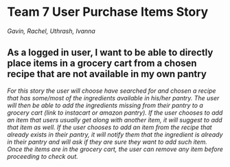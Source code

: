 # Team 7 User Purchase Items Story
*Gavin, Rachel, Uthrash, Ivanna*

## As a logged in user, I want to be able to directly place items in a grocery cart from a chosen recipe that are not available in my own pantry

*For this story the user will choose have searched for and chosen a recipe that has some/most of the ingredients available in his/her pantry. The user will then be able to add the ingredients missing from their pantry to a grocery cart (link to instacart or amazon pantry). If the user chooses to add an item that users usually get along with another item, it will suggest to add that item as well. If the user chooses to add an item from the recipe that already exists in their pantry, it will notify them that the ingredient is already in their pantry and will ask if they are sure they want to add such item. Once the items are in the grocery cart, the user can remove any item before proceeding to check out.*
